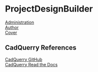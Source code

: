 # ProjectDesignBuilder

[Administration](https://github.com/Technicus/ProjectDesignBuilder/tree/main/Administration)<br>
[Author](https://github.com/Technicus/ProjectDesignBuilder/tree/main/Administration/Documentum/Publisher/Author)<br>
[Cover](https://github.com/Technicus/ProjectDesignBuilder/blob/main/Design/Resources/Media/Images/CoverPage/oreilly.pdf)<br>

## CadQuerry References
[CadQuerry GitHub](https://github.com/CadQuery/cadquery)<br>
[CadQuerry Read the Docs](https://cadquery.readthedocs.io/en/latest/)<br>
